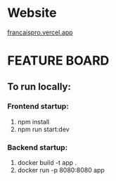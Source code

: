 # Website 
[francaispro.vercel.app](https://francaispro.vercel.app)

# FEATURE BOARD

## To run locally:
### Frontend startup:
1. npm install
2. npm run start:dev


### Backend startup:
1. docker build -t app .
2. docker run -p 8080:8080 app
